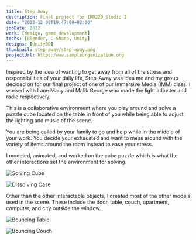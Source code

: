 ```yaml
---
title: Step Away
description: Final project for IMM220_Studio I
date: "2022-12-08T19:47:09+02:00"
jobDate: 2022
work: [design, game development]
techs: [Blender, C-Sharp, Unity]
designs: [Unity3D]
thumbnail: step-away/step-away.png
projectUrl: https:/www.sampleorganization.org
---
```


Inspired by the idea of wanting to get away from all of the stress and responsibilities of your daily life, Step-Away was idea me and my group decided on for our final project of one of our Immersive Media (IMM) class. I worked with Lane Macy and Malik George who made the light adjuster and radio respectively.

This is a collaborative environment where you play around and solve a puzzle cube located on the table in front of you while being able to adjust the lighting and music of the scene. 

You are being called by your family to go and help while in the middle of your work. You decide your exhausted and want to mess around with the variety of items around the room instead to ease your stress. 

I modeled, animated, and worked on the cube puzzle which is what the other interactions set the environment for solving.  

![Solving Cube](../../../images/portfolio/step-away/solve-cube.gif)   

![Dissolving Case](/images/portfolio/step-away/case-dissolving.gif)   

Other than the other interactable objects, I created most of the other models used in the scene. These include the door, table, couch, apartment, computer, and city outside the window.  

![Bouncing Table](/images/portfolio/step-away/table-bounce.gif)  

![Bouncing Couch](/images/portfolio/step-away/couch-bounce.gif)
